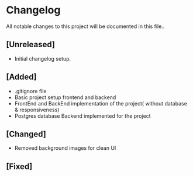# Changelog

All notable changes to this project will be documented in this file..

## [Unreleased]
- Initial changelog setup.

## [Added]
- .gitignore file
- Basic project setup frontend and backend
- FrontEnd and BackEnd implementation of the project( without database & responsiveness)
- Postgres database Backend implemented for the project 

## [Changed]
- Removed background images for clean UI


## [Fixed]
